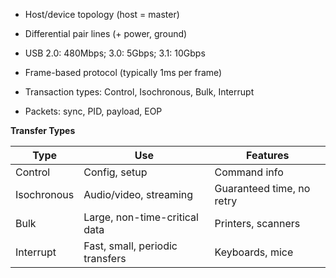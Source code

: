 - Host/device topology (host = master)
    
- Differential pair lines (+ power, ground)
    
- USB 2.0: 480Mbps; 3.0: 5Gbps; 3.1: 10Gbps
    
- Frame-based protocol (typically 1ms per frame)
    
- Transaction types: Control, Isochronous, Bulk, Interrupt
    
- Packets: sync, PID, payload, EOP

**Transfer Types**

|Type|Use|Features|
|---|---|---|
|Control|Config, setup|Command info|
|Isochronous|Audio/video, streaming|Guaranteed time, no retry|
|Bulk|Large, non-time-critical data|Printers, scanners|
|Interrupt|Fast, small, periodic transfers|Keyboards, mice|

